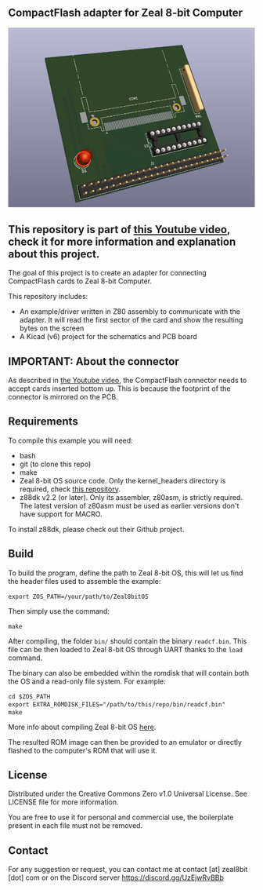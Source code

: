 ## CompactFlash adapter for Zeal 8-bit Computer

<center>
    <img src="img/compactflash.png" alt="3D Preview" />
</center>

## This repository is part of [this Youtube video](https://youtu.be/B_ADYc3EVzc), check it for more information and explanation about this project.

The goal of this project is to create an adapter for connecting CompactFlash cards to Zeal 8-bit Computer.

This repository includes:

* An example/driver written in Z80 assembly to communicate with the adapter. It will read the first sector of the card and show the resulting bytes on the screen
* A Kicad (v6) project for the schematics and PCB board

## IMPORTANT: About the connector

As described in [the Youtube video](https://youtu.be/B_ADYc3EVzc), the CompactFlash connector needs to accept cards inserted bottom up. This is because the footprint of the connector is mirrored on the PCB.

## Requirements

To compile this example you will need:
* bash
* git (to clone this repo)
* make
* Zeal 8-bit OS source code. Only the kernel_headers directory is required, check [this repository](https://github.com/Zeal8bit/Zeal-8-bit-OS).
* z88dk v2.2 (or later). Only its assembler, z80asm, is strictly required. The latest version of z80asm must be used as earlier versions don't have support for MACRO.

To install z88dk, please check out their Github project.

## Build

To build the program, define the path to Zeal 8-bit OS, this will let us find the header files used to assemble the example:

```
export ZOS_PATH=/your/path/to/Zeal8bitOS
```

Then simply use the command:

```
make
```

After compiling, the folder `bin/` should contain the binary `readcf.bin`. This file can be then loaded to Zeal 8-bit OS through UART thanks to the `load` command.

The binary can also be embedded within the romdisk that will contain both the OS and a read-only file system. For example:

```
cd $ZOS_PATH
export EXTRA_ROMDISK_FILES="/path/to/this/repo/bin/readcf.bin"
make
```
More info about compiling Zeal 8-bit OS [here](https://github.com/Zeal8bit/Zeal-8-bit-OS#getting-started).

The resulted ROM image can then be provided to an emulator or directly flashed to the computer's ROM that will use it.

## License

Distributed under the Creative Commons Zero v1.0 Universal License. See LICENSE file for more information.

You are free to use it for personal and commercial use, the boilerplate present in each file must not be removed.

## Contact

For any suggestion or request, you can contact me at contact [at] zeal8bit [dot] com or on the Discord server https://discord.gg/UzEjwRvBBb
